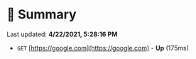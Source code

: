 # 📖 Summary
Last updated: **4/22/2021, 5:28:16 PM**

- `GET` [https://google.com](https://google.com) - **Up** (175ms)
